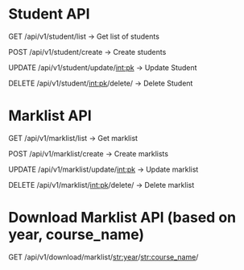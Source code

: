 
# Student API

GET /api/v1/student/list -> Get list of students 

POST /api/v1/student/create -> Create students

UPDATE /api/v1/student/update/<int:pk> -> Update Student

DELETE /api/v1/student/<int:pk>/delete/ -> Delete Student


# Marklist API

GET /api/v1/marklist/list -> Get marklist

POST /api/v1/marklist/create -> Create marklists

UPDATE /api/v1/marklist/update/<int:pk> -> Update marklist

DELETE /api/v1/marklist/<int:pk>/delete/ -> Delete marklist


# Download Marklist API (based on year, course_name)

GET /api/v1/download/marklist/<str:year>/<str:course_name>/
